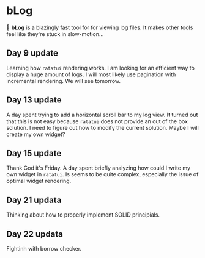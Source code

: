 # bLog
🚀 **bLog** is a blazingly fast tool for for viewing log files. It makes other tools feel like they're stuck in slow-motion...

## Day 9 update
Learning how `ratatui` rendering works. I am looking for an efficient way to display a huge amount of logs. I will most likely use pagination with incremental rendering. We will see tomorrow.

## Day 13 update
A day spent trying to add a horizontal scroll bar to my log view. It turned out that this is not easy because `ratatui` does not provide an out of the box solution. I need to figure out how to modify the current solution. Maybe I will create my own widget?

## Day 15 update
Thank God it's Friday. A day spent briefly analyzing how could I write my own widget in `ratatui`. Is seems to be quite complex, especially the issue of optimal widget rendering.

## Day 21 updata
Thinking about how to properly implement SOLID principials.

## Day 22 updata
Fightinh with borrow checker.
